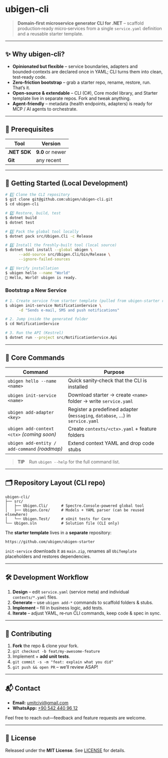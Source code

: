 # ubigen‑cli

> **Domain‑first microservice generator CLI for .NET** – scaffold production‑ready micro‑services from a single `service.yaml` definition and a reusable starter template.

---

## ✨ Why ubigen‑cli?

* **Opinionated but flexible** – service boundaries, adapters and bounded‑contexts are declared once in YAML; CLI turns them into clean, test‑ready code.
* **Zero‑friction bootstrap** – grab a starter repo, rename, restore, run. That’s it.
* **Open‑source & extendable** – CLI (C#), Core model library, and Starter template live in separate repos. Fork and tweak anything.
* **Agent‑friendly** – metadata (health endpoints, adapters) is ready for MCP / AI agents to orchestrate.

---

## 🔰 Prerequisites

| Tool         | Version          |
| ------------ | ---------------- |
| **.NET SDK** | **9.0** or newer |
| **Git**      | any recent       |

---

## 🚀 Getting Started (Local Development)

```bash
# 1️⃣ Clone the CLI repository
$ git clone git@github.com:ubigen/ubigen-cli.git
$ cd ubigen-cli

# 2️⃣ Restore, build, test
$ dotnet build
$ dotnet test

# 3️⃣ Pack the global tool locally
$ dotnet pack src/Ubigen.Cli -c Release

# 4️⃣ Install the freshly‑built tool (local source)
$ dotnet tool install --global ubigen \
      --add-source src/Ubigen.Cli/bin/Release \
      --ignore-failed-sources

# 5️⃣ Verify installation
$ ubigen hello --name "World"
👋 Hello, World! ubigen is ready.
```

### Bootstrap a New Service

```bash
# 1. Create service from starter template (pulled from ubigen‑starter repo)
$ ubigen init-service NotificationService \
      -d "Sends e‑mail, SMS and push notifications"

# 2. Jump inside the generated folder
$ cd NotificationService

# 3. Run the API (Kestrel)
$ dotnet run --project src/NotificationService.Api
```

---

## 🔧 Core Commands

| Command                                       | Purpose                                                                      |
| --------------------------------------------- | ---------------------------------------------------------------------------- |
| `ubigen hello --name <name>`                  | Quick sanity‑check that the CLI is installed                                 |
| `ubigen init-service <name>`                  | Download starter → create `<name>` folder → write `service.yaml`             |
| `ubigen add-adapter <key>`                    | Register a predefined adapter (`messaging`, `database`, …) in `service.yaml` |
| `ubigen add-context <ctx>` *(coming soon)*    | Create `contexts/<ctx>.yaml` + feature folders                               |
| `ubigen add-entity / add-command` *(roadmap)* | Extend context YAML and drop code stubs                                      |

> **TIP** Run `ubigen --help` for the full command list.

---

## 🗂 Repository Layout (CLI repo)

```
ubigen-cli/
├── src/
│   ├── Ubigen.Cli/      # Spectre.Console‑powered global tool
│   ├── Ubigen.Core/     # Models + YAML parser (can be reused elsewhere)
│   └── Ubigen.Test/     # xUnit tests for Core
└── Ubigen.sln           # Solution file (CLI only)
```

The **starter template** lives in a **separate** repository:

```
https://github.com/ubigen/ubigen-starter
```

`init-service` downloads it as `main.zip`, renames all `UbiTemplate` placeholders and restores dependencies.

---

## 🛠  Development Workflow

1. **Design** – edit `service.yaml` (service meta) and individual `contexts/*.yaml` files.
2. **Generate** – use `ubigen add-*` commands to scaffold folders & stubs.
3. **Implement** – fill in business logic, add tests.
4. **Iterate** – adjust YAML, re‑run CLI commands, keep code & spec in sync.

---

## 🤝 Contributing

1. **Fork** the repo & clone your fork.
2. `git checkout -b feat/my-awesome-feature`
3. Implement + **add unit tests**.
4. `git commit -s -m "feat: explain what you did"`
5. `git push && open PR` – we’ll review ASAP!

---

## 📬 Contact

* **Email:** [umitcivi@gmail.com](mailto:umitcivi@gmail.com)
* **WhatsApp:** [+90 542 440 96 12](https://wa.me/905424409612)

Feel free to reach out—feedback and feature requests are welcome.

---

## 📄 License

Released under the **MIT License**. See [LICENSE](LICENSE) for details.
